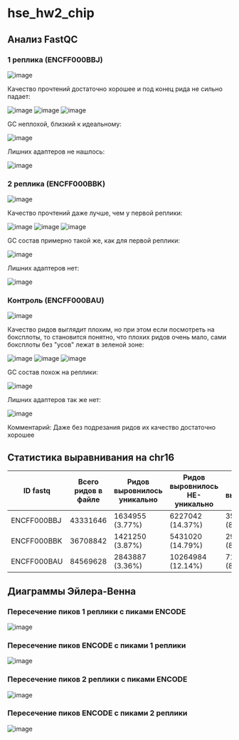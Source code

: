 # hse_hw2_chip
## Анализ FastQC
### 1 реплика (ENCFF000BBJ)
![image](img/BBJ_fastqc_1.png)

Качество прочтений достаточно хорошее и под конец рида не сильно падает:

![image](img/BBJ_fastqc_2.png)
![image](img/BBJ_fastqc_3.png)
![image](img/BBJ_fastqc_4.png)

GC неплохой, близкий к идеальному:

![image](img/BBJ_fastqc_5.png)

Лишних адаптеров не нашлось:

![image](img/BBJ_fastqc_6.png)

### 2 реплика (ENCFF000BBK)
![image](img/BBK_fastqc_1.png)

Качество прочтений даже лучше, чем у первой реплики:

![image](img/BBK_fastqc_2.png)
![image](img/BBK_fastqc_3.png)
![image](img/BBK_fastqc_4.png)

GC состав примерно такой же, как для первой реплики:

![image](img/BBK_fastqc_5.png)

Лишних адаптеров нет:

![image](img/BBK_fastqc_6.png)

### Контроль (ENCFF000BAU)
![image](img/BAU_fastqc_1.png)

Качество ридов выглядит плохим, но при этом если посмотреть на боксплоты, то становится понятно, что плохих ридов очень мало, сами боксплоты без "усов" лежат в зеленой зоне:

![image](img/BAU_fastqc_2.png)
![image](img/BAU_fastqc_3.png)
![image](img/BAU_fastqc_4.png)

GC состав похож на реплики:

![image](img/BAU_fastqc_5.png)

Лишних адаптеров так же нет:

![image](img/BAU_fastqc_6.png)

Комментарий: Даже без подрезания ридов их качество достаточно хорошее


## Статистика выравнивания на chr16
|ID fastq | Всего ридов в файле	| Ридов выровнилось уникально	| Ридов выровнилось НЕ-уникально | Ридов не выровнилось|
|---|---|---|---|---|
|ENCFF000BBJ	| 43331646 |	1634955 (3.77%) |	6227042 (14.37%) |	35469649 (81.86%)|
|ENCFF000BBK	| 36708842 |	1421250 (3.87%) |	5431020 (14.79%) |	29856572 (81.33%)|
|ENCFF000BAU	| 84569628 |	2843887 (3.36%) |	10264984 (12.14%) |	71460757 (84.50%)|

## Диаграммы Эйлера-Венна

### Пересечение пиков 1 реплики с пиками ENCODE

![image](...)

### Пересечение пиков ENCODE с пиками 1 реплики

![image](...)

### Пересечение пиков 2 реплики с пиками ENCODE

![image](...)

### Пересечение пиков ENCODE с пиками 2 реплики

![image](...)
